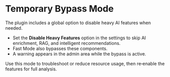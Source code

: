 # Temporary Bypass Mode

The plugin includes a global option to disable heavy AI features when needed.

- Set the **Disable Heavy Features** option in the settings to skip AI enrichment, RAG, and intelligent recommendations.
- Fast Mode also bypasses these components.
- A warning appears in the admin area while the bypass is active.

Use this mode to troubleshoot or reduce resource usage, then re‑enable the features for full analysis.
